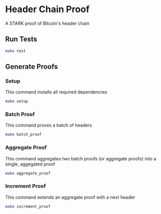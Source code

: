 # Header Chain Proof
A STARK proof of Bitcoin's header chain


## Run Tests
```sh
make test
```

## Generate Proofs

### Setup
This command installs all required dependencies 
```sh
make setup
```

### Batch Proof
This command proves a batch of headers

```sh
make batch_proof
```

### Aggregate Proof
This command aggregates two batch proofs (or aggregate proofs) into a single, aggegated proof

```sh
make aggregate_proof
```

### Increment Proof 
This command extends an aggregate proof with a next header

```sh
make increment_proof
```